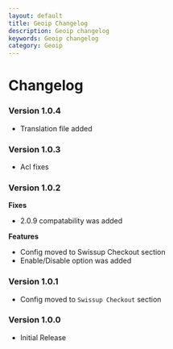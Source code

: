 ```yaml
---
layout: default
title: Geoip Changelog
description: Geoip changelog
keywords: Geoip changelog
category: Geoip
---
```


# Changelog

### Version 1.0.4

 -  Translation file added

### Version 1.0.3

 -  Acl fixes

### Version 1.0.2

**Fixes**

 -  2.0.9 compatability was added

**Features**

 -  Config moved to Swissup Checkout section
 -  Enable/Disable option was added

### Version 1.0.1

 -  Config moved to `Swissup Checkout` section

### Version 1.0.0

 -  Initial Release

